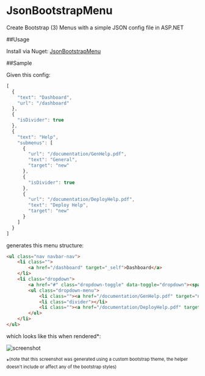 JsonBootstrapMenu
====================

Create Bootstrap (3) Menus with a simple JSON config file in ASP.NET


##Usage

Install via Nuget: [JsonBootstrapMenu](https://www.nuget.org/packages/JsonBootstrapMenu/)

##Sample

Given this config:

```js
[
  {
    "text": "Dashboard",
    "url": "/dashboard"
  },
  {
    "isDivider": true
  },
  {
    "text": "Help",
    "submenus": [
      {
        "url": "/documentation/GenHelp.pdf",
        "text": "General",
        "target": "new"
      },
      {
        "isDivider": true
      },
      {
        "url": "/documentation/DeployHelp.pdf",
        "text": "Deploy Help",
        "target": "new"
      }
    ]
  }
]
```

generates this menu structure:

```html
<ul class="nav navbar-nav">
    <li class="">
        <a href="/dashboard" target="_self">Dashboard</a>
    </li>
    <li class="dropdown">
        <a href="#" class="dropdown-toggle" data-toggle="dropdown"><span>Help</span> <b class="caret"></b></a>
        <ul class="dropdown-menu">
            <li class=""><a href="/documentation/GenHelp.pdf" target="new">General</a></li>
            <li class="divider"></li>
            <li class=""><a href="/documentation/DeployHelp.pdf" target="new">Deploy Help</a></li>
        </ul>
    </li>
</ul>
```

which looks like this when rendered*: 


![screenshot](http://i.imgur.com/R2CdujD.png)

*<sup>(note that this screenshot was generated using a custom bootstrap theme, the helper doesn't include or affect any of the bootstrap styles)</sup>
